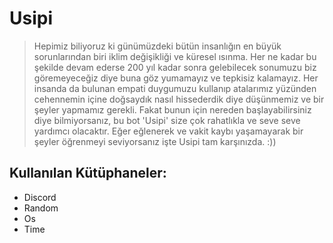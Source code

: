 # Usipi

>Hepimiz biliyoruz ki günümüzdeki bütün insanlığın en büyük sorunlarından biri iklim değişikliği ve küresel ısınma. Her ne kadar bu şekilde devam ederse 200 yıl kadar sonra gelebilecek sonumuzu biz göremeyeceğiz diye buna göz yumamayız ve tepkisiz kalamayız. Her insanda da bulunan empati duygumuzu kullanıp atalarımız yüzünden cehennemin içine doğsaydık nasıl hissederdik diye düşünmemiz ve bir şeyler yapmamız gerekli. Fakat bunun için nereden başlayabilirsiniz diye bilmiyorsanız, bu bot 'Usipi' size çok rahatlıkla ve seve seve yardımcı olacaktır. Eğer eğlenerek ve vakit kaybı yaşamayarak bir şeyler öğrenmeyi seviyorsanız işte Usipi tam karşınızda. :)) 

## Kullanılan Kütüphaneler:

- Discord
- Random
- Os
- Time

